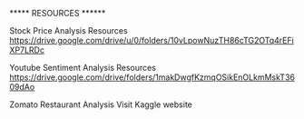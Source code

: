 ***** RESOURCES ******


Stock Price Analysis Resources
https://drive.google.com/drive/u/0/folders/10vLpowNuzTH86cTG2OTq4rEFiXP7LRDc


Youtube Sentiment Analysis Resources
https://drive.google.com/drive/folders/1makDwgfKzmqOSikEnOLkmMskT3609dAo


Zomato Restaurant Analysis
Visit Kaggle website
